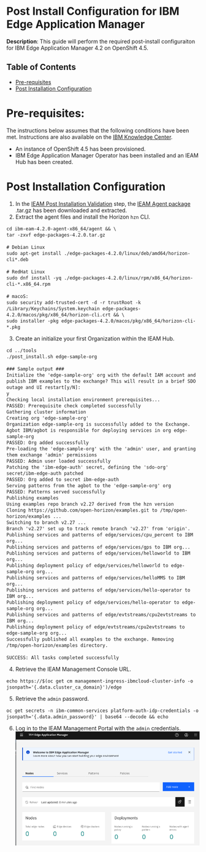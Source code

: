 # Post Install Configuration for IBM Edge Application Manager

**Description**: This guide will perform the required post-install configuraiton for IBM Edge Application Manager 4.2 on OpenShift 4.5.  

## Table of Contents
- [Pre-requisites](#pre-requisites)
- [Post Installation Configuration](#post-installation-configuration)


# Pre-requisites:
The instructions below assumes that the following conditions have been met.  Instructions are also available on the [IBM Knowledge Center](https://www.ibm.com/support/knowledgecenter/SSFKVV_4.2/hub/online_installation.html).
- An instance of OpenShift 4.5 has been provisioned.
- IBM Edge Application Manager Operator has been installed and an IEAM Hub has been created.


# Post Installation Configuration
1. In the [IEAM Post Installation Validation](https://github.com/hollisc/Exploring-Edge/blob/main/IEAM/IEAM-Install.md#post-installation-validation) step, the [IEAM Agent package](https://www.ibm.com/support/knowledgecenter/SSFKVV_4.2/hub/part_numbers.html?view=kc) .tar.gz has been downloaded and extracted.  
2. Extract the agent files and install the Horizon `hzn` CLI.
```
cd ibm-eam-4.2.0-agent-x86_64/agent && \
tar -zxvf edge-packages-4.2.0.tar.gz

# Debian Linux
sudo apt-get install ./edge-packages-4.2.0/linux/deb/amd64/horizon-cli*.deb

# RedHat Linux
sudo dnf install -yq ./edge-packages-4.2.0/linux/rpm/x86_64/horizon-cli-*.x86_64.rpm

# macoS:
sudo security add-trusted-cert -d -r trustRoot -k /Library/Keychains/System.keychain edge-packages-4.2.0/macos/pkg/x86_64/horizon-cli.crt && \
sudo installer -pkg edge-packages-4.2.0/macos/pkg/x86_64/horizon-cli-*.pkg
```
3. Create an initialize your first Organization within the IEAM Hub.  
```
cd ../tools
./post_install.sh edge-sample-org

### Sample output ###
Initialize the 'edge-sample-org' org with the default IAM account and publish IBM examples to the exchange? This will result in a brief SDO outage and UI restart[y/N]:
y
Checking local installation environment prerequisites...
PASSED: Prerequisite check completed successfully
Gathering cluster information
Creating org 'edge-sample-org'
Organization edge-sample-org is successfully added to the Exchange.
Agbot IBM/agbot is responsible for deploying services in org edge-sample-org
PASSED: Org added successfully
Pre-loading the 'edge-sample-org' with the 'admin' user, and granting them exchange 'admin' permissions
PASSED: Admin user loaded successfully
Patching the 'ibm-edge-auth' secret, defining the 'sdo-org'
secret/ibm-edge-auth patched
PASSED: Org added to secret ibm-edge-auth
Serving patterns from the agbot to the 'edge-sample-org' org
PASSED: Patterns served successfully
Publishing examples
Using examples repo branch v2.27 derived from the hzn version
Cloning https://github.com/open-horizon/examples.git to /tmp/open-horizon/examples ...
Switching to branch v2.27 ...
Branch 'v2.27' set up to track remote branch 'v2.27' from 'origin'.
Publishing services and patterns of edge/services/cpu_percent to IBM org...
Publishing services and patterns of edge/services/gps to IBM org...
Publishing services and patterns of edge/services/helloworld to IBM org...
Publishing deployment policy of edge/services/helloworld to edge-sample-org org...
Publishing services and patterns of edge/services/helloMMS to IBM org...
Publishing services and patterns of edge/services/hello-operator to IBM org...
Publishing deployment policy of edge/services/hello-operator to edge-sample-org org...
Publishing services and patterns of edge/evtstreams/cpu2evtstreams to IBM org...
Publishing deployment policy of edge/evtstreams/cpu2evtstreams to edge-sample-org org...
Successfully published all examples to the exchange. Removing /tmp/open-horizon/examples directory.

SUCCESS: All tasks completed successfully
```
4. Retrieve the IEAM Management Console URL.
```
echo https://$(oc get cm management-ingress-ibmcloud-cluster-info -o jsonpath='{.data.cluster_ca_domain}')/edge
```
5. Retrieve the `admin` password.
```
oc get secrets -n ibm-common-services platform-auth-idp-credentials -o jsonpath='{.data.admin_password}' | base64 --decode && echo
```
6. Log in to the IEAM Management Portal with the `admin` credentials.
![IEAM Management Console](../IEAM/static/imgs/ieam-management-console.png)
